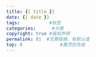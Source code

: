 ```yaml
---
title: {{ title }}
date: {{ date }}
tags:           #标签
categories:      #分类
copyright: true #版权声明
permalink: 01  #文章链接，有默认值
top: 0              #置顶优先级
---
```


